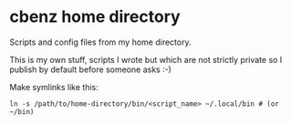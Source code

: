 # cbenz home directory

Scripts and config files from my home directory.

This is my own stuff, scripts I wrote but which are not strictly private so I publish by default before someone asks :-)

Make symlinks like this:

    ln -s /path/to/home-directory/bin/<script_name> ~/.local/bin # (or ~/bin)
